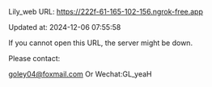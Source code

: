 Lily_web URL: https://222f-61-165-102-156.ngrok-free.app

Updated at: 2024-12-06 07:55:58

If you cannot open this URL, the server might be down.

Please contact: 

goley04@foxmail.com Or Wechat:GL_yeaH